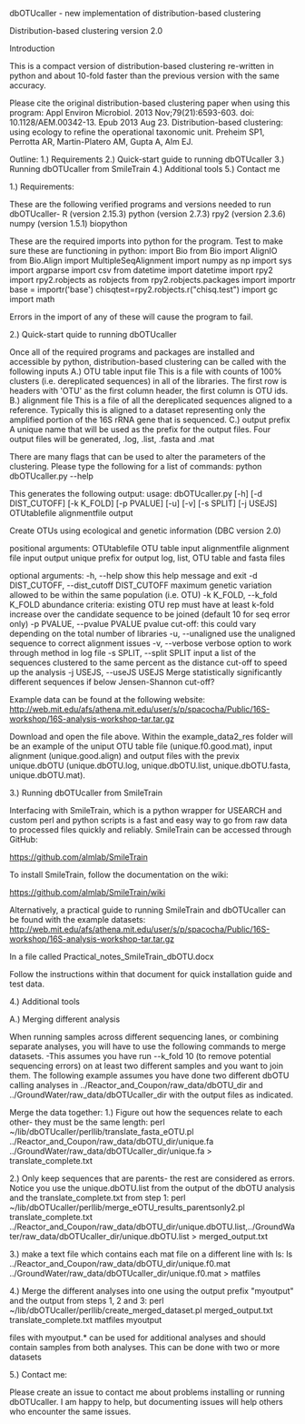 dbOTUcaller - new implementation of distribution-based clustering

Distribution-based clustering version 2.0

Introduction

This is a compact version of distribution-based clustering re-written in python and about 10-fold faster than the previous version with the same accuracy.

Please cite the original distribution-based clustering paper when using this program:
Appl Environ Microbiol. 2013 Nov;79(21):6593-603. doi: 10.1128/AEM.00342-13. Epub 2013 Aug 23.
Distribution-based clustering: using ecology to refine the operational taxonomic unit.
Preheim SP1, Perrotta AR, Martin-Platero AM, Gupta A, Alm EJ.

Outline:
1.) Requirements
2.) Quick-start guide to running dbOTUcaller
3.) Running dbOTUcaller from SmileTrain
4.) Additional tools
5.) Contact me

1.) Requirements:

These are the following verified programs and versions needed to run dbOTUcaller-
R (version 2.15.3)
python (version 2.7.3)
rpy2 (version 2.3.6)
numpy (version 1.5.1)
biopython

These are the required imports into python for the program. 
Test to make sure these are functioning in python:
import Bio
from Bio import AlignIO
from Bio.Align import MultipleSeqAlignment
import numpy as np
import sys
import argparse
import csv
from datetime import datetime
import rpy2
import rpy2.robjects as robjects
from rpy2.robjects.packages import importr
base = importr('base')
chisqtest=rpy2.robjects.r("chisq.test")
import gc
import math

Errors in the import of any of these will cause the program to fail.


2.) Quick-start quide to running dbOTUcaller

Once all of the required programs and packages are installed and accessible by python, distribution-based clustering can be called with the following inputs
A.) OTU table input file
    This is a file with counts of 100% clusters (i.e. dereplicated sequences) in all of the libraries. The first row is headers with 'OTU' as the first column header, the first column is OTU ids.
B.) alignment file
    This is a file of all the dereplicated sequences aligned to a reference. Typically this is aligned to a dataset representing only the amplified portion of the 16S rRNA gene that is sequenced.
C.) output prefix
    A unique name that will be used as the prefix for the output files. Four output files will be generated, .log, .list, .fasta and .mat

There are many flags that can be used to alter the parameters of the clustering. Please type the following for a list of commands:
python dbOTUcaller.py --help

This generates the following output:
usage: dbOTUcaller.py [-h] [-d DIST_CUTOFF] [-k K_FOLD] [-p PVALUE] [-u] [-v]
                      [-s SPLIT] [-j USEJS]
                      OTUtablefile alignmentfile output

Create OTUs using ecological and genetic information (DBC version 2.0)

positional arguments:
  OTUtablefile          OTU table input
  alignmentfile         alignment file input
  output                unique prefix for output log, list, OTU table and
                        fasta files

optional arguments:
  -h, --help            show this help message and exit
  -d DIST_CUTOFF, --dist_cutoff DIST_CUTOFF
                        maximum genetic variation allowed to be within the
                        same population (i.e. OTU)
  -k K_FOLD, --k_fold K_FOLD
                        abundance criteria: existing OTU rep must have at
                        least k-fold increase over the candidate sequence to
                        be joined (default 10 for seq error only)
  -p PVALUE, --pvalue PVALUE
                        pvalue cut-off: this could vary depending on the total
                        number of libraries
  -u, --unaligned       use the unaligned sequence to correct alignment issues
  -v, --verbose         verbose option to work through method in log file
  -s SPLIT, --split SPLIT
                        input a list of the sequences clustered to the same
                        percent as the distance cut-off to speed up the
                        analysis
  -j USEJS, --useJS USEJS
                        Merge statistically significantly different sequences
                        if below Jensen-Shannon cut-off?


Example data can be found at the following website:
http://web.mit.edu/afs/athena.mit.edu/user/s/p/spacocha/Public/16S-workshop/16S-analysis-workshop-tar.tar.gz

Download and open the file above. Within the example_data2_res folder will be an example of the uniput OTU table file (unique.f0.good.mat), input alignment (unique.good.align) and output files with the previx unique.dbOTU (unique.dbOTU.log, unique.dbOTU.list, unique.dbOTU.fasta, unique.dbOTU.mat).


3.) Running dbOTUcaller from SmileTrain

Interfacing with SmileTrain, which is a python wrapper for USEARCH and custom perl and python scripts is a fast and easy way to go from raw data to processed files quickly and reliably.
SmileTrain can be accessed through GitHub:

https://github.com/almlab/SmileTrain

To install SmileTrain, follow the documentation on the wiki:

https://github.com/almlab/SmileTrain/wiki

Alternatively, a practical guide to running SmileTrain and dbOTUcaller can be found with the example datasets:
http://web.mit.edu/afs/athena.mit.edu/user/s/p/spacocha/Public/16S-workshop/16S-analysis-workshop-tar.tar.gz

In a file called Practical_notes_SmileTrain_dbOTU.docx

Follow the instructions within that document for quick installation guide and test data.

4.) Additional tools

A.) Merging different analysis

When running samples across different sequencing lanes, or combining separate analyses, you will have to use the following commands to merge datasets.
-This assumes you have run --k_fold 10 (to remove potential sequencing errors) on at least two different samples and you want to join them.
The following example assumes you have done two different dbOTU calling analyses in ../Reactor_and_Coupon/raw_data/dbOTU_dir and ../GroundWater/raw_data/dbOTUcaller_dir with the output files as indicated.

Merge the data together:
1.) Figure out how the sequences relate to each other- they must be the same length:
perl ~/lib/dbOTUcaller/perllib/translate_fasta_eOTU.pl ../Reactor_and_Coupon/raw_data/dbOTU_dir/unique.fa ../GroundWater/raw_data/dbOTUcaller_dir/unique.fa > translate_complete.txt

2.) Only keep sequences that are parents- the rest are considered as errors. Notice you use the unique.dbOTU.list from the output of the dbOTU analysis and the translate_complete.txt from step 1:
perl ~/lib/dbOTUcaller/perllib/merge_eOTU_results_parentsonly2.pl translate_complete.txt ../Reactor_and_Coupon/raw_data/dbOTU_dir/unique.dbOTU.list,../GroundWater/raw_data/dbOTUcaller_dir/unique.dbOTU.list > merged_output.txt

3.) make a text file which contains each mat file on a different line with ls:
ls ../Reactor_and_Coupon/raw_data/dbOTU_dir/unique.f0.mat ../GroundWater/raw_data/dbOTUcaller_dir/unique.f0.mat > matfiles

4.) Merge the different analyses into one using the output prefix "myoutput" and the output from steps 1, 2 and 3:
perl ~/lib/dbOTUcaller/perllib/create_merged_dataset.pl merged_output.txt translate_complete.txt  matfiles myoutput

files with myoutput.* can be used for additional analyses and should contain samples from both analyses. This can be done with two or more datasets

5.) Contact me:

Please create an issue to contact me about problems installing or running dbOTUcaller. I am happy to help, but documenting issues will help others who encounter the same issues.
